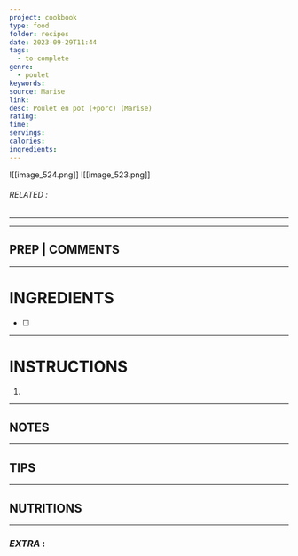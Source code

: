 ```yaml
---
project: cookbook
type: food
folder: recipes
date: 2023-09-29T11:44
tags:
  - to-complete
genre:
  - poulet
keywords: 
source: Marise
link: 
desc: Poulet en pot (+porc) (Marise)
rating: 
time: 
servings: 
calories: 
ingredients:
---
```


![[image_524.png]]
![[image_523.png]]
###### *RELATED* : 
---


---
## PREP | COMMENTS



---
# INGREDIENTS

- [ ] 

---
# INSTRUCTIONS

1. 

---
## NOTES



---
## TIPS



---
## NUTRITIONS



---
### *EXTRA* :



